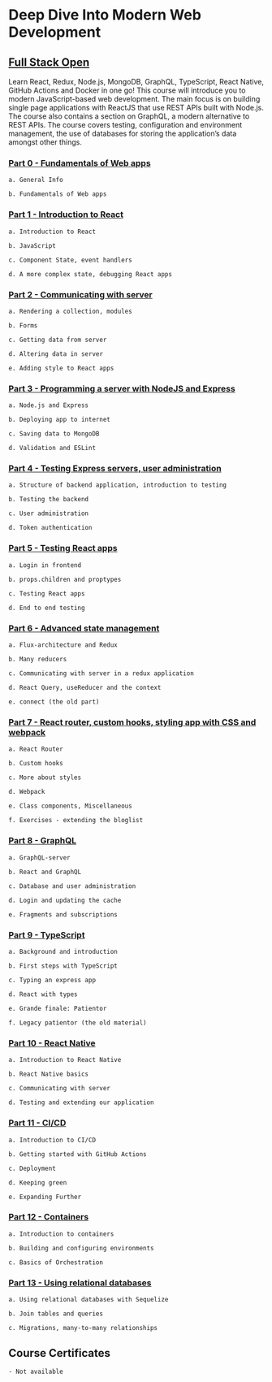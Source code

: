 # Deep Dive Into Modern Web Development

## [Full Stack Open](https://fullstackopen.com/en/)

Learn React, Redux, Node.js, MongoDB, GraphQL, TypeScript, React Native, GitHub Actions and Docker in one go! This course will introduce you to modern JavaScript-based web development. The main focus is on building single page applications with ReactJS that use REST APIs built with Node.js.
The course also contains a section on GraphQL, a modern alternative to REST APIs. The course covers testing, configuration and environment management, the use of databases for storing the application’s data amongst other things.

### [Part 0 - Fundamentals of Web apps](https://fullstackopen.com/en/part0)

    a. General Info

    b. Fundamentals of Web apps

### [Part 1 - Introduction to React](https://fullstackopen.com/en/part1)

    a. Introduction to React

    b. JavaScript

    c. Component State, event handlers

    d. A more complex state, debugging React apps

### [Part 2 - Communicating with server](https://fullstackopen.com/en/part2)

    a. Rendering a collection, modules
    
    b. Forms
    
    c. Getting data from server
    
    d. Altering data in server
    
    e. Adding style to React apps

### [Part 3 - Programming a server with NodeJS and Express](https://fullstackopen.com/en/part3)

    a. Node.js and Express
    
    b. Deploying app to internet
    
    c. Saving data to MongoDB
    
    d. Validation and ESLint

### [Part 4 - Testing Express servers, user administration](https://fullstackopen.com/en/part4)

    a. Structure of backend application, introduction to testing
    
    b. Testing the backend
    
    c. User administration
    
    d. Token authentication

### [Part 5 - Testing React apps](https://fullstackopen.com/en/part5)

    a. Login in frontend
    
    b. props.children and proptypes
    
    c. Testing React apps
    
    d. End to end testing

### [Part 6 - Advanced state management](https://fullstackopen.com/en/part6)

    a. Flux-architecture and Redux
    
    b. Many reducers
    
    c. Communicating with server in a redux application
    
    d. React Query, useReducer and the context

    e. connect (the old part)

### [Part 7 - React router, custom hooks, styling app with CSS and webpack](https://fullstackopen.com/en/part7)

    a. React Router
    
    b. Custom hooks
    
    c. More about styles
    
    d. Webpack
    
    e. Class components, Miscellaneous
    
    f. Exercises - extending the bloglist

### [Part 8 - GraphQL](https://fullstackopen.com/en/part8)

    a. GraphQL-server
    
    b. React and GraphQL
    
    c. Database and user administration
    
    d. Login and updating the cache
    
    e. Fragments and subscriptions

### [Part 9 - TypeScript](https://fullstackopen.com/en/part9)

    a. Background and introduction
    
    b. First steps with TypeScript
    
    c. Typing an express app
    
    d. React with types

    e. Grande finale: Patientor

    f. Legacy patientor (the old material)

### [Part 10 - React Native](https://fullstackopen.com/en/part10)

    a. Introduction to React Native
    
    b. React Native basics
    
    c. Communicating with server
    
    d. Testing and extending our application

### [Part 11 - CI/CD](https://fullstackopen.com/en/part11)

    a. Introduction to CI/CD
    
    b. Getting started with GitHub Actions
    
    c. Deployment
    
    d. Keeping green
    
    e. Expanding Further

### [Part 12 - Containers](https://fullstackopen.com/en/part12)

    a. Introduction to containers
    
    b. Building and configuring environments
    
    c. Basics of Orchestration

### [Part 13 - Using relational databases](https://fullstackopen.com/en/part13)

    a. Using relational databases with Sequelize
    
    b. Join tables and queries
    
    c. Migrations, many-to-many relationships

## Course Certificates

    - Not available
    